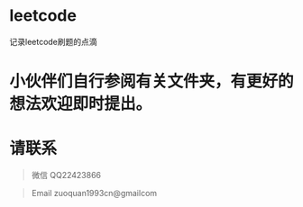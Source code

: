 # leetcode
记录leetcode刷题的点滴
# 小伙伴们自行参阅有关文件夹，有更好的想法欢迎即时提出。
# 请联系
> 微信 QQ22423866

> Email zuoquan1993cn@gmailcom
